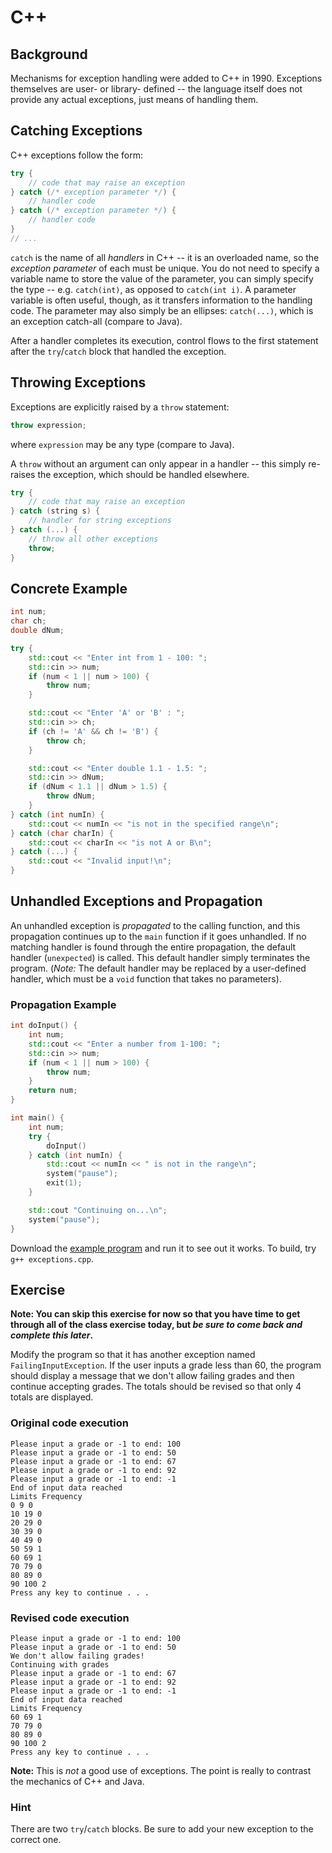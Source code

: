 C++
===

Background
----------

Mechanisms for exception handling were added to C++ in 1990. Exceptions
themselves are user- or library- defined -- the language itself does not provide
any actual exceptions, just means of handling them.

Catching Exceptions
-------------------

C++ exceptions follow the form:

```cpp
try {
    // code that may raise an exception
} catch (/* exception parameter */) {
    // handler code
} catch (/* exception parameter */) {
    // handler code
}
// ...
```

`catch` is the name of all *handlers* in C++ -- it is an overloaded name, so the
*exception parameter* of each must be unique. You do not need to specify a
variable name to store the value of the parameter, you can simply specify the
type -- e.g. `catch(int)`, as opposed to `catch(int i)`. A parameter variable is
often useful, though, as it transfers information to the handling code. The
parameter may also simply be an ellipses: `catch(...)`, which is an exception
catch-all (compare to Java).

After a handler completes its execution, control flows to the first statement
after the `try`/`catch` block that handled the exception.

Throwing Exceptions
-------------------

Exceptions are explicitly raised by a `throw` statement:

```cpp
throw expression;
```

where `expression` may be any type (compare to Java).

A `throw` without an argument can only appear in a handler -- this simply
re-raises the exception, which should be handled elsewhere.

```cpp
try {
    // code that may raise an exception
} catch (string s) {
    // handler for string exceptions
} catch (...) {
    // throw all other exceptions
    throw;
}
```

Concrete Example
----------------

```cpp
int num;
char ch;
double dNum;

try {
    std::cout << "Enter int from 1 - 100: ";
    std::cin >> num;
    if (num < 1 || num > 100) {
        throw num;
    }

    std::cout << "Enter 'A' or 'B' : ";
    std::cin >> ch;
    if (ch != 'A' && ch != 'B') {
        throw ch;
    }

    std::cout << "Enter double 1.1 - 1.5: ";
    std::cin >> dNum;
    if (dNum < 1.1 || dNum > 1.5) {
        throw dNum;
    }
} catch (int numIn) {
    std::cout << numIn << "is not in the specified range\n";
} catch (char charIn) {
    std::cout << charIn << "is not A or B\n";
} catch (...) {
    std::cout << "Invalid input!\n";
}
```

Unhandled Exceptions and Propagation
------------------------------------

An unhandled exception is *propagated* to the calling function, and this
propagation continues up to the `main` function if it goes unhandled. If no
matching handler is found through the entire propagation, the default handler
(`unexpected`) is called. This default handler simply terminates the program.
(*Note:* The default handler may be replaced by a user-defined handler, which
must be a `void` function that takes no parameters).

### Propagation Example

```cpp
int doInput() {
    int num;
    std::cout << "Enter a number from 1-100: ";
    std::cin >> num;
    if (num < 1 || num > 100) {
        throw num; 
    }
    return num;
}

int main() {
    int num;
    try {
        doInput() 
    } catch (int numIn) {
        std::cout << numIn << " is not in the range\n"; 
        system("pause");
        exit(1);
    }

    std::cout "Continuing on...\n";
    system("pause");
}
```

Download the [example program](src/exceptions.cpp) and run it to see out it
works. To build, try `g++ exceptions.cpp`.

Exercise
--------

**Note: You can skip this exercise for now so that you have time to get through
all of the class exercise today, but *be sure to come back and complete this
later*.**

Modify the program so that it has another exception named
`FailingInputException`. If the user inputs a grade less than 60, the program
should display a message that we don't allow failing grades and then continue
accepting grades. The totals should be revised so that only 4 totals are
displayed.

### Original code execution

```
Please input a grade or -1 to end: 100
Please input a grade or -1 to end: 50
Please input a grade or -1 to end: 67
Please input a grade or -1 to end: 92
Please input a grade or -1 to end: -1
End of input data reached
Limits Frequency
0 9 0
10 19 0
20 29 0
30 39 0
40 49 0
50 59 1
60 69 1
70 79 0
80 89 0
90 100 2
Press any key to continue . . .
```

### Revised code execution

```
Please input a grade or -1 to end: 100
Please input a grade or -1 to end: 50
We don't allow failing grades!
Continuing with grades
Please input a grade or -1 to end: 67
Please input a grade or -1 to end: 92
Please input a grade or -1 to end: -1
End of input data reached
Limits Frequency
60 69 1
70 79 0
80 89 0
90 100 2
Press any key to continue . . .
```

**Note:** This is *not* a good use of exceptions. The point is really to
contrast the mechanics of C++ and Java.

### Hint

There are two `try`/`catch` blocks. Be sure to add your new exception to the
correct one.
